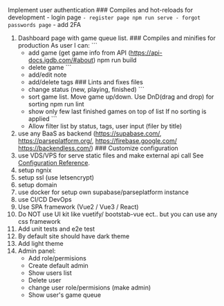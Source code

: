 Implement user authentication	### Compiles and hot-reloads for development
    - login page	```
    - register page	npm run serve
    - forgot passwords page	```
    - add 2FA	
1. Dashboard page with game queue list. 	### Compiles and minifies for production
As user I can:	```
    - add game (get game info from API (https://api-docs.igdb.com/#about)	npm run build
    - delete game	```
    - add/edit note	
    - add/delete tags	### Lints and fixes files
    - change status (new, playing, finished)	```
    - sort game list. Move game up/down. Use DnD(drag and drop) for sorting	npm run lint
    - show only few last finished games on top of list If no sorting is applied	```
    - Allow filter list by status, tags, user input (filer by title)	
1. use any BaaS as backend (https://supabase.com/, https://parseplatform.org/, https://firebase.google.com/ https://backendless.com/)	### Customize configuration
1. use VDS/VPS for serve static files and make external api call	See [Configuration Reference](https://cli.vuejs.org/config/).
1. setup ngnix	
1. setup ssl (use letsencrypt) 	
1. setup domain	
1. use docker for setup own supabase/parseplatform instance	
1. use CI/CD DevOps	
1. Use SPA framework (Vue2 / Vue3 / React)	
1. Do NOT use UI kit like vuetify/ bootstab-vue ect.. but you can use any css framework	
2. Add unit tests and e2e test	
3. By default site should have dark theme	
4. Add light theme	
5. Admin panel:	
    - Add role/permisions 	
    - Create default admin	
    - Show users list 	
    - Delete user	
    - change user role/permisions (make admin)	
    - Show user's game queue 